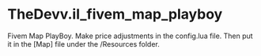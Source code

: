 # TheDevv.il_fivem_map_playboy
Fivem Map PlayBoy. Make price adjustments in the config.lua file. Then put it in the [Map] file under the /Resources folder.
